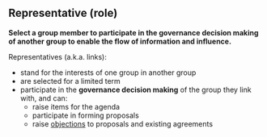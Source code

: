 ## Representative (role)

**Select a group member to participate in the governance decision making of another group to enable the flow of information and influence.**

Representatives (a.k.a. links):

-   stand for the interests of one group in another group
-   are selected for a limited term
-   participate in the **governance decision making** of the group they link with, and can:
    -   raise items for the agenda
    -   participate in forming proposals
    -   raise [objections](glossary:objection) to proposals and existing agreements
